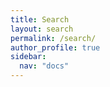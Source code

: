 ```yaml
---
title: Search
layout: search
permalink: /search/
author_profile: true
sidebar:
  nav: "docs"
---
```

